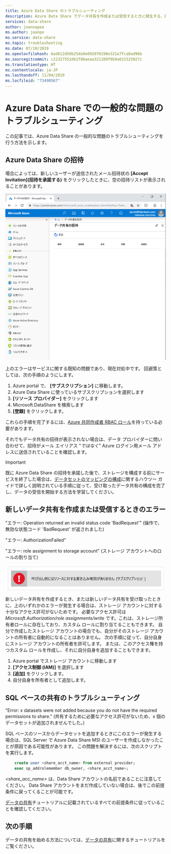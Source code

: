 ```yaml
---
title: Azure Data Share のトラブルシューティング
description: Azure Data Share でデータ共有を作成または受信するときに発生する、招待の問題やエラーを解決する方法について説明します。
services: data-share
author: joannapea
ms.author: joanpo
ms.service: data-share
ms.topic: troubleshooting
ms.date: 07/10/2019
ms.openlocfilehash: 6ad612d56b25da9e092070198e321e7fca8ad96b
ms.sourcegitcommit: c22327552d62f88aeaa321189f9b9a631525027c
ms.translationtype: HT
ms.contentlocale: ja-JP
ms.lasthandoff: 11/04/2019
ms.locfileid: "73490567"
---
```

# <a name="troubleshoot-common-issues-in-azure-data-share"></a>Azure Data Share での一般的な問題のトラブルシューティング 

この記事では、Azure Data Share の一般的な問題のトラブルシューティングを行う方法を示します。 

## <a name="azure-data-share-invitations"></a>Azure Data Share の招待 

場合によっては、新しいユーザーが送信されたメール招待状の **[Accept Invitation]\(招待を承諾する\)** をクリックしたときに、空の招待リストが表示されることがあります。 

![招待なし](media/no-invites.png)

上のエラーはサービスに関する既知の問題であり、現在対処中です。 回避策としては、次の手順のようにします。 

1. Azure portal で、 **[サブスクリプション]** に移動します。
1. Azure Data Share に使っているサブスクリプションを選択します
1. **[リソース プロバイダー]** をクリックします
1. Microsoft.DataShare を検索します
1. **[登録]** をクリックします。

これらの手順を完了するには、[Azure 共同作成者 RBAC ロール](https://docs.microsoft.com/azure/role-based-access-control/built-in-roles#contributor)を持っている必要があります。 

それでもデータ共有の招待が表示されない場合は、データ プロバイダーに問い合わせて、招待がメール エイリアス "*ではなく*" Azure ログイン用メール アドレスに送信されていることを確認します。 

> [!IMPORTANT]
> 既に Azure Data Share の招待を承諾した後で、ストレージを構成する前にサービスを終了した場合は、[データセットのマッピングの構成](how-to-configure-mapping.md)に関するハウツー ガイドで詳しく説明されている手順に従って、受け取ったデータ共有の構成を完了し、データの受信を開始する方法を学習してください。 

## <a name="error-when-creating-or-receiving-a-new-data-share"></a>新しいデータ共有を作成または受信するときのエラー

"エラー: Operation returned an invalid status code 'BadRequest'" (操作で、無効な状態コード 'BadRequest' が返されました)

"エラー: AuthorizationFailed"

"エラー: role assignment to storage account" (ストレージ アカウントへのロールの割り当て)

![アクセス許可エラー](media/error-write-privilege.png)

新しいデータ共有を作成するとき、または新しいデータ共有を受け取ったときに、上のいずれかのエラーが発生する場合は、ストレージ アカウントに対する十分なアクセス許可がないためです。 必要なアクセス許可は *Microsoft.Authorization/role assignments/write* です。これは、ストレージ所有者ロールに存在しており、カスタム ロールに割り当てることもできます。 自分で作成したストレージ アカウントの場合でも、自分がそのストレージ アカウントの所有者に自動的になることはありません。 次の手順に従って、自分自身にストレージ アカウントの所有者を許可します。 または、このアクセス権を持つカスタム ロールを作成し、それに自分自身を追加することもできます。  

1. Azure portal でストレージ アカウントに移動します
1. **[アクセス制御 (IAM)]** を選択します
1. **[追加]** をクリックします。
1. 自分自身を所有者として追加します。

## <a name="troubleshooting-sql-based-sharing"></a>SQL ベースの共有のトラブルシューティング

"Error: x datasets were not added because you do not have the required permissions to share." (共有するために必要なアクセス許可がないため、x 個のデータセットが追加されませんでした。)

SQL ベースのソースからデータセットを追加するときにこのエラーが発生する場合は、SQL Server で Azure Data Share MSI のユーザーを作成しなかったことが原因である可能性があります。  この問題を解決するには、次のスクリプトを実行します。

```sql
    create user <share_acct_name> from external provider;     
    exec sp_addrolemember db_owner, <share_acct_name>; 
```      
*<share_acc_name>* は、Data Share アカウントの名前であることに注意してください。 Data Share アカウントをまだ作成していない場合は、後でこの前提条件に戻ってくることが可能です。         

[データの共有](share-your-data.md)チュートリアルに記載されているすべての前提条件に従っていることを確認してください。

## <a name="next-steps"></a>次の手順

データの共有を始める方法については、[データの共有](share-your-data.md)に関するチュートリアルをご覧ください。

